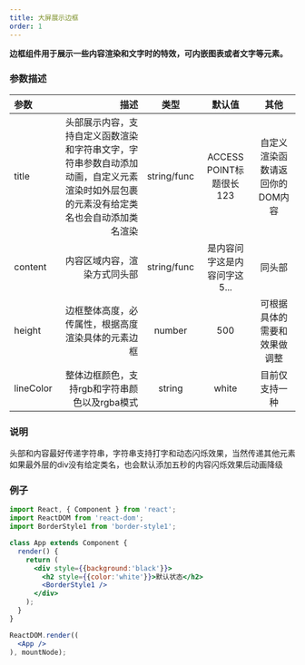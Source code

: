 ```yaml
---
title: 大屏展示边框
order: 1
---
```

**边框组件用于展示一些内容渲染和文字时的特效，可内嵌图表或者文字等元素。**
### 参数描述

| 参数 | 描述 | 类型 | 默认值 | 其他|
| :------| ------: | :------: |:------: |:------: |
| title |  头部展示内容，支持自定义函数渲染和字符串文字，字符串参数自动添加动画，自定义元素渲染时如外层包裹的元素没有给定类名也会自动添加类名渲染  | string/func | ACCESS POINT标题很长123 | 自定义渲染函数请返回你的DOM内容 |
| content | 内容区域内容，渲染方式同头部 |  string/func  | 是内容问字这是内容问字这5... |  同头部 |
| height  | 边框整体高度，必传属性，根据高度渲染具体的元素边框 | number | 500 | 可根据具体的需要和效果做调整 |
| lineColor | 整体边框颜色，支持rgb和字符串颜色以及rgba模式 |  string | white | 目前仅支持一种 |

### 说明
头部和内容最好传递字符串，字符串支持打字和动态闪烁效果，当然传递其他元素如果最外层的div没有给定类名，也会默认添加五秒的内容闪烁效果后动画降级


### 例子
````jsx
import React, { Component } from 'react';
import ReactDOM from 'react-dom';
import BorderStyle1 from 'border-style1';

class App extends Component {
  render() {
    return (
      <div style={{background:'black'}}>
        <h2 style={{color:'white'}}>默认状态</h2>
        <BorderStyle1 /> 
      </div>
    );
  }
}

ReactDOM.render((
  <App />
), mountNode);
````


